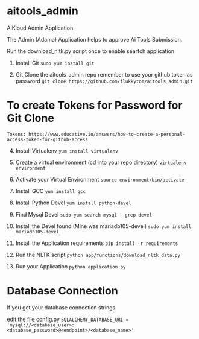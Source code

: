 # aitools_admin
AiKloud Admin Application

The Admin (Adama) Application helps to approve Ai Tools Submission.

Run the download_nltk.py script once to enable searfch application


1. Install Git
`sudo yum install git`

2. Git Clone the aitools_admin repo
remember to use your github token as password
`git clone https://github.com/flukkytom/aitools_admin.git`

To create Tokens for Password for Git Clone
===========================================

`Tokens: https://www.educative.io/answers/how-to-create-a-personal-access-token-for-github-access`

4. Install Virtualenv
`yum install virtualenv`

5. Create a virtual environment (cd into your repo directory)
`virtualenv environment`

6. Activate your Virtual Environment
`source environment/bin/activate`

7. Install GCC
`yum install gcc`

8. Install Python Devel
`yum install python-devel`

9. Find Mysql Devel
`sudo yum search mysql | grep devel`

10. Install the Devel found (Mine was mariadb105-devel)
`sudo yum install mariadb105-devel`

11. Install the Application requirements
`pip install -r requirements`

12. Run the NLTK script
`python app/functions/download_nltk_data.py`

13. Run your Application
`python application.py`

Database Connection
===================
If you get your database connection strings

edit the file config.py
`SQLALCHEMY_DATABASE_URI = 'mysql://<database_user>:<database_password>@<endpoint>/<database_name>'`








